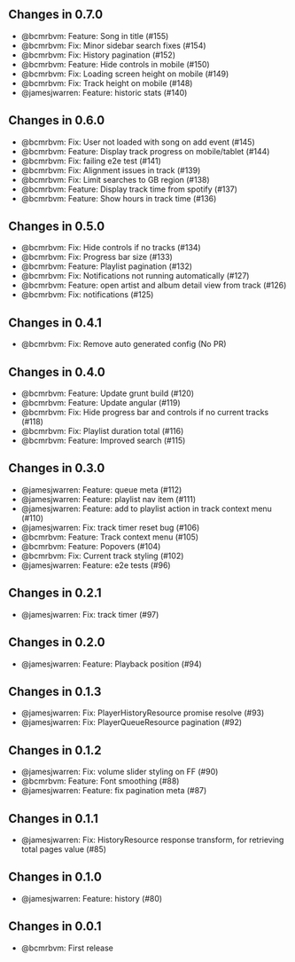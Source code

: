 ## Changes in 0.7.0

 * @bcmrbvm: Feature: Song in title (#155)
 * @bcmrbvm: Fix: Minor sidebar search fixes (#154)
 * @bcmrbvm: Fix: History pagination (#152)
 * @bcmrbvm: Feature: Hide controls in mobile (#150)
 * @bcmrbvm: Fix: Loading screen height on mobile (#149)
 * @bcmrbvm: Fix: Track height on mobile (#148)
 * @jamesjwarren: Feature: historic stats (#140)

## Changes in 0.6.0

 * @bcmrbvm: Fix: User not loaded with song on add event (#145)
 * @bcmrbvm: Feature: Display track progress on mobile/tablet (#144)
 * @bcmrbvm: Fix: failing e2e test (#141)
 * @bcmrbvm: Fix: Alignment issues in track (#139)
 * @bcmrbvm: Fix: Limit searches to GB region (#138)
 * @bcmrbvm: Feature: Display track time from spotify (#137)
 * @bcmrbvm: Feature: Show hours in track time (#136)

## Changes in 0.5.0

 * @bcmrbvm: Fix: Hide controls if no tracks (#134)
 * @bcmrbvm: Fix: Progress bar size (#133)
 * @bcmrbvm: Feature: Playlist pagination (#132)
 * @bcmrbvm: Fix: Notifications not running automatically (#127)
 * @bcmrbvm: Feature: open artist and album detail view from track (#126)
 * @bcmrbvm: Fix: notifications (#125)

## Changes in 0.4.1

 * @bcmrbvm: Fix: Remove auto generated config (No PR)

## Changes in 0.4.0

 * @bcmrbvm: Feature: Update grunt build (#120)
 * @bcmrbvm: Feature: Update angular (#119)
 * @bcmrbvm: Fix: Hide progress bar and controls if no current tracks (#118)
 * @bcmrbvm: Fix: Playlist duration total (#116)
 * @bcmrbvm: Feature: Improved search (#115)

## Changes in 0.3.0

 * @jamesjwarren: Feature: queue meta (#112)
 * @jamesjwarren: Feature: playlist nav item (#111)
 * @jamesjwarren: Feature: add to playlist action in track context menu (#110)
 * @jamesjwarren: Fix: track timer reset bug (#106)
 * @bcmrbvm: Feature: Track context menu (#105)
 * @bcmrbvm: Feature: Popovers (#104)
 * @bcmrbvm: Fix: Current track styling (#102)
 * @jamesjwarren: Feature: e2e tests (#96)

## Changes in 0.2.1

 * @jamesjwarren: Fix: track timer (#97)

## Changes in 0.2.0

 * @jamesjwarren: Feature: Playback position (#94)

## Changes in 0.1.3

 * @jamesjwarren: Fix: PlayerHistoryResource promise resolve (#93)
 * @jamesjwarren: Fix: PlayerQueueResource pagination (#92)

## Changes in 0.1.2

 * @jamesjwarren: Fix: volume slider styling on FF (#90)
 * @bcmrbvm: Feature: Font smoothing (#88)
 * @jamesjwarren: Feature: fix pagination meta (#87)

## Changes in 0.1.1

 * @jamesjwarren: Fix: HistoryResource response transform, for retrieving total pages value (#85)

## Changes in 0.1.0

 * @jamesjwarren: Feature: history (#80)

## Changes in 0.0.1

 * @bcmrbvm: First release
